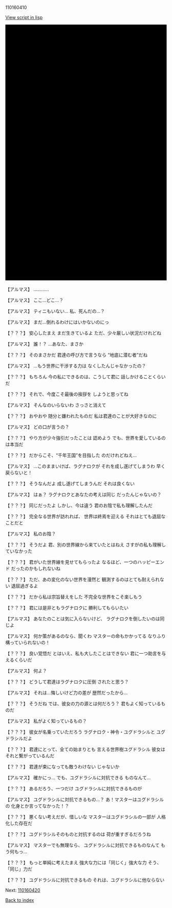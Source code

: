 110160410

[View script in lisp](../scripts/110160410.txt)

![bg_black.png](../images/backgrounds/bg_black.png)

【アルマス】
…………

【アルマス】
ここ…どこ…？

【アルマス】
ティニもいない…
私、死んだの…？

【アルマス】
まだ…倒れるわけにはいかないのにっ

【？？？】
安心したまえ
まだ生きているよ
ただ、少々厳しい状況だけれどね

【アルマス】
誰！？
…あなた、まさか

【？？？】
そのまさかだ
君達の呼び方で言うなら
“地底に潜む者”だね

【アルマス】
…もう世界に干渉する力は
なくしたんじゃなかったの？

【？？？】
もちろん
今の私にできるのは、こうして君に
話しかけることくらいだ

【？？？】
それで、今度こそ最後の挨拶を
しようと思ってね

【アルマス】
そんなのいらないわ
さっさと消えて

【？？？】
おやおや
随分と嫌われたものだ
私は君達のことが大好きなのに

【アルマス】
どの口が言うの？

【？？？】
やり方が少々強引だったことは
認めよう
でも、世界を愛しているのは本当だ

【？？？】
だからこそ、“千年王国”を目指した
のだけれどねえ…

【アルマス】
…このままいけば、ラグナロクが
それを成し遂げてしまうわ
早く戻らないと！

【？？？】
そうなんだよ
成し遂げてしまうんだ
それは良くない

【アルマス】
はぁ？
ラグナロクとあなたの考えは同じ
だったんじゃないの？

【？？？】
同じだったよ
しかし、今は違う
君のお陰で私も理解したんだ

【？？？】
完全なる世界が訪れれば、
世界は終焉を迎える
それはとても退屈なことだと

【アルマス】
私のお陰？

【？？？】
そうだよ
君、別の世界線から来ていたとはねえ
さすがの私も理解していなかった

【？？？】
君がいた世界線を見せてもらったよ
なるほど、一つのハッピーエンド
だったのかもしれないね

【？？？】
ただ、あの変化のない世界を漫然と
観測するのはとても耐えられない
退屈過ぎるよ

【？？？】
だから私は宗旨替えをした
不完全な世界をこそ楽しもう

【？？？】
君には是非ともラグナロクに
勝利してもらいたい

【アルマス】
あなたのことは気に入らないけど、
ラグナロクを倒したいのは同じよ

【アルマス】
何か策があるのなら、聞くわ
マスターの命もかかってる
なりふり構っていられないの！

【？？？】
良い覚悟だ
とはいえ、私も大したことはできない
君に一つ助言を与えるくらいだ

【アルマス】
何よ？

【？？？】
どうして君達はラグナロクに圧倒
されたと思う？

【アルマス】
それは…悔しいけど力の差が
歴然だったから…

【？？？】
そうだね
では、彼女の力の源とは何だろう？
君もよく知っているものだ

【アルマス】
私がよく知っているもの？

【？？？】
彼女が名乗っていただろう
ラグナロク・神令・ユグドラシルと
ユグドラシルだよ

【？？？】
君達にとって、全ての始まりとも
言える世界樹ユグドラシル
彼女はそれと繋がっているんだ

【？？？】
君達が束になっても敵うわけない
じゃないか

【アルマス】
確かにっ…
でも、ユグドラシルに対抗できる
ものなんて…

【？？？】
あるだろう、一つだけ
ユグドラシルに対抗できるものが

【アルマス】
ユグドラシルに対抗できるもの…？
あ！マスターはユグドラシルの
化身とか言ってなかった！？

【？？？】
悪くない考えだが、惜しいな
マスターはユグドラシルの一部が
人格化した存在だ

【？？？】
ユグドラシルそのものと対抗するのは
荷が重すぎるだろうね

【アルマス】
マスターでも無理なら、
ユグドラシルに対抗できるものなんて
もう何もっ…

【？？？】
もっと単純に考えたまえ
強大な力には「同じく」強大な力
そう、「同じ」力だ

【？？？】
ユグドラシルに対抗できるもの
それは、ユグドラシルに他ならない

Next: [110160420](110160420.md)

[Back to index](index.md)
